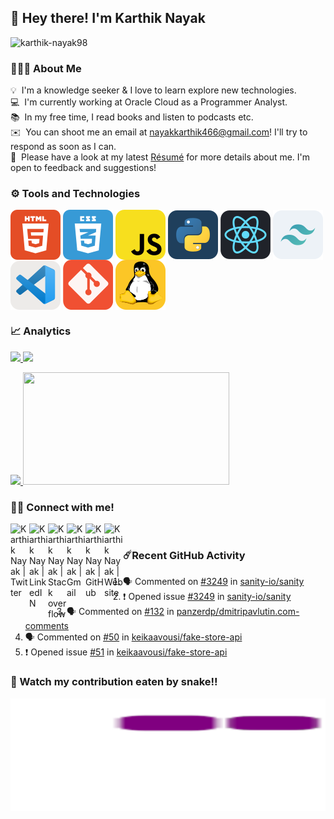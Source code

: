 <h2> 👋 Hey there! I'm Karthik Nayak</h2><img src="https://komarev.com/ghpvc/?username=karthik-nayak98&label=Visitors&color=32cd32&style=flat-square" alt="karthik-nayak98"/>

### 👨🏻‍💻 About Me

💡 &nbsp;I'm a knowledge seeker & I love to learn explore new technologies.\
💻 &nbsp;I'm currently working at Oracle Cloud as a Programmer Analyst.\
📚 &nbsp;In my free time, I read books and listen to podcasts etc.\
✉️ &nbsp;You can shoot me an email at nayakkarthik466@gmail.com! I'll try to respond as soon as I can.\
📄 &nbsp;Please have a look at my latest [Résumé](https://karthik-nayak98.github.io/resume) for more details about me. I'm open to feedback and suggestions!

### ⚙️ Tools and Technologies

<p align="left">
<!--  <img align="center" src="assets/c.svg" alt="c"/>
 <img align="center" src="assets/c++.svg" alt="c++"/> -->
 <img align="center" src="assets/html.svg" alt="html"/>
 <img align="center" src="assets/css.svg" alt="Terminal"/>
 <img align="center" src="assets/javascript.svg" alt="Terminal"/>
 <img align="center" src="assets/python.svg" alt="python"/>
 <img align="center" src="assets/react.svg" alt="react"/>
 <img align="center" src="assets/tailwindcss.svg" alt="tailwindCSS"
 <img align="center" src="/assets/vim.svg" alt="vim"/>
 <img align="center" src="assets/vscode.svg" alt="vscode"/>
 <img align="center" src="assets/git.svg" alt="git"/>
 <img align="center" src="assets/linux.svg" alt="linux"/>
</p>


### 📈 Analytics

<p align="left">
<a href="https://github.com/Karthik-Nayak98">
  <img height='180em' src="https://github-readme-stats.vercel.app/api?username=Karthik-Nayak98&show_icons=true&theme=algolia&count_private=true">
  <img height='180em' src="https://github-readme-stats.anuraghazra1.vercel.app/api/top-langs/?username=Karthik-Nayak98&layout=compact&theme=algolia&langs_count=8" />
</a>
</p>

<p align="left">
    <a href="https://github.com/Karthik-Nayak98">
        <img height="180em" src="https://github-readme-streak-stats.herokuapp.com/?&user=karthik-nayak98&theme=algolia"/>
    </a>
    <a href="https://stackoverflow.com/users/9395755/karthik-nayak98">
	<img width='330em' height='180em' src='https://stackoverflow-card.vercel.app/?userID=9395755&theme=solarizeddark'/>
    </a>
</p>

### 🤝🏻 Connect with me!

<p align="left">
 <a href="https://twitter.com/karthiknayak98">
  <img align="left" alt="Karthik Nayak | Twitter" width="30px" src="https://img.icons8.com/color/48/000000/twitter--v1.png" />
 </a>
 <a href="https://www.linkedin.com/in/karthiknayak98/">
  <img align="left" alt="Karthik Nayak | LinkedIN" width="30px" src="https://img.icons8.com/color/50/000000/linkedin.png" />
 </a>
 <a href="https://stackoverflow.com/users/9395755/karthiknayak98" target="_blank">	
  <img align="left" src="https://img.icons8.com/external-tal-revivo-color-tal-revivo/24/000000/external-stack-overflow-is-a-question-and-answer-site-for-professional-logo-color-tal-revivo.png" alt="Karthik Nayak | Stack overflow" width="30px"/>
 </a>	
 <a href="mailto:nayakkarthik466@gmail.com" target="blank">
  <img align="left" src="https://img.icons8.com/color/48/000000/gmail--v1.png" alt="Karthik Nayak | Gmail" width="30px"/>
 </a>
 <a href="https://github.com/Karthik-Nayak98" target="blank">
  <img align="left" src="https://img.icons8.com/color/48/000000/github--v1.png" alt="Karthik Nayak | GitHub" width="30px"/>
 </a>
 <a href="https://karthiknayak.netlify.app/" target="blank">
  <img align="left" src="https://img.icons8.com/color/48/000000/geography--v1.png" alt="Karthik Nayak | Website" width='30px' />
 </a>
	
</p>

<br/>

### ☄️Recent GitHub Activity

<!--START_SECTION:activity-->

1. 🗣 Commented on [#3249](https://github.com/sanity-io/sanity/issues/3249) in [sanity-io/sanity](https://github.com/sanity-io/sanity)
2. ❗️ Opened issue [#3249](https://github.com/sanity-io/sanity/issues/3249) in [sanity-io/sanity](https://github.com/sanity-io/sanity)
3. 🗣 Commented on [#132](https://github.com/panzerdp/dmitripavlutin.com-comments/issues/132) in [panzerdp/dmitripavlutin.com-comments](https://github.com/panzerdp/dmitripavlutin.com-comments)
4. 🗣 Commented on [#50](https://github.com/keikaavousi/fake-store-api/issues/50) in [keikaavousi/fake-store-api](https://github.com/keikaavousi/fake-store-api)
5. ❗️ Opened issue [#51](https://github.com/keikaavousi/fake-store-api/issues/51) in [keikaavousi/fake-store-api](https://github.com/keikaavousi/fake-store-api)
<!--END_SECTION:activity-->

### 🐍 Watch my contribution eaten by snake!!

<p align='left'>
<img width="800em" height='180em' src="https://github.com/Karthik-Nayak98/Karthik-Nayak98/blob/output/github-contribution-grid-snake.gif" alt='snake gif'>
</p>

<!-- Links of Definitions -->

[linkedin]: https://www.linkedin.com/in/karthik-nayak24
[gmail]: mailto:nayakkarthik466@gmail.com "Lets connect through email"
[stackoverflow]: https://stackoverflow.com/users/9395755/karthiknayak98
[github]: https://github.com/KarthikNayak024
[licence]: https://github.com/KarthikNayak024/KarthikNayak024/blob/master/LICENSE
[twitter]: https://twitter.com/KarthikNayak98


<!-- Social links

<p align="center"> <img src="https://komarev.com/ghpvc/?username=karthik-nayak98&label=Visitors&color=0088cc&style=flat-square" alt="karthik-nayak98" /> </p>

 <a href="https://www.linkedin.com/in/karthiknayak98/" target="_blank">
<img src=https://img.shields.io/badge/linkedin-%231E77B5.svg?&style=for-the-badge&logo=linkedin&logoColor=white alt=linkedin style="margin-bottom: 5px;" />
</a>
<a href="https://github.com/karthik-nayak98" target="_blank">
<img src=https://img.shields.io/badge/github-%2324292e.svg?&style=for-the-badge&logo=github&logoColor=white alt=github style="margin-bottom: 5px;" />
</a>
<a href="https://github.com/Karthik-Nayak98" target="blank"><img src="https://img.shields.io/badge/Website-3b5998?style=for-the-badge&logo=google-chrome&logoColor=white" alt=karthiknayak98 style="margin-bottom: 5px;" /></a>
<a href="https://twitter.com/karthiknayak98" target="_blank">
<img src=https://img.shields.io/badge/twitter-%2300acee.svg?&style=for-the-badge&logo=twitter&logoColor=white alt=twitter style="margin-bottom: 5px;" />
</a>
<a href="https://stackoverflow.com/users/9395755/karthiknayak98" target="_blank">
<img src=https://img.shields.io/badge/stackoverflow-%23F28032.svg?&style=for-the-badge&logo=stackoverflow&logoColor=white alt=stackoverflow style="margin-bottom: 5px;" />
</a>
<a href="mailto:karunayak63@gmail.com" target="blank"><img src="https://img.shields.io/badge/-Gmail-EA4335?style=for-the-badge&logo=Gmail&logoColor=white" alt="karthiknayak98" style="margin-bottom: 5px;"/></a>
</div>
-->

<!-- Gifs
<img src="https://media.giphy.com/media/LnQjpWaON8nhr21vNW/giphy.gif" width="40">
<img src="https://media.giphy.com/media/WUlplcMpOCEmTGBtBW/giphy.gif" width="40">
<img src="https://media.giphy.com/media/ZCN6F3FAkwsyOGU2RS/giphy.gif" width="40">
<img src="https://media.giphy.com/media/j2pOGeGYKe2xCCKwfi/giphy.gif" width="40">
-->

<!--

<p align="center">
   <img align="center" src="http://github-readme-streak-stats.herokuapp.com?user=Karthik-Nayak98&theme=buefy&hide_border=true&date_format=M%20j%5B%2C%20Y%5D"/>
</p>
<details>
  <summary>📊 <b>Github Readme Stats</b></summary>
 </br>
 <p align="center">
  <a href="https://github.com/Karthik-Nayak98">
   <img width="430" align="center" src="https://github-readme-stats.vercel.app/api?username=Karthik-Nayak98&show_icons=true&theme=buefy&count_private=true">
  </a>
  <a href="https://github.com/Karthik-Nayak98/github-readme-stats">
    <img align="center" src="https://github-readme-stats.anuraghazra1.vercel.app/api/top-langs/?username=Karthik-Nayak98&layout=compact&theme=buefy&langs_count=6" />
  </a>
 </p>
</details>

<details>
 <summary>🏆 <b>Github Profile Trophy</b></summary>
 </br>
 <p align="center">
  <a href="https://github.com/ryo-ma/github-profile-trophy">
   <img src="https://github-profile-trophy.vercel.app/?username=Karthik-Nayak98&column=8"/>
  </a>
 </p>
</details>

<details>
  <br />
  <summary>⚙️ <b> Things I use to get stuff done</b></summary>
  	<ul>
  	    <li><b>OS:</b> Ubuntu 20.04</li>
	    <li><b>Laptop: </b> Lenovo ideapad 310 (i5)</li>
  	    <li><b>Browser: </b> Firefox Web Browser</li>
	    <li><b>Terminal: </b> ZSH: Oh My Zsh (PowerLevel10k)</li>
	    <li><b>Code Editor:</b> VSCode - The best editor out there.</li>
	    <li><b>To Stay Updated:</b> Dev.to, Medium, Linkedin and Twitter.</li>
	    <br />
	</ul>
</details>

-->


<!--🌱 &nbsp;I'm on track for learning more about Artificial Intelligence, Systems Design, and Cloud Architecture.\
💬 &nbsp;Feel free to reach out to me for pro bono consulting and volunteering, or just for some interesting discussion.\
📄 &nbsp;Please have a look at my [Résumé](https://karthik-nayak98.github.io/resume) for more details about me. I'm open to feedback and suggestions!
- I'm aspiring 🔭️ Front-End Web Developer currently learning 🌱 **ReactJs**.
- I always like working in 🐧️**Linux** Environment.
- I'm a knowledge seeker & I love to learn new 💻 **Technologies**.
-->
